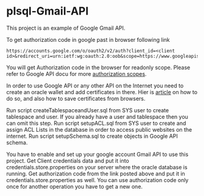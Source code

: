 # plsql-Gmail-API
This project is an example of Google Gmail API.

To get authorization code in google past in browser following link
```
https://accounts.google.com/o/oauth2/v2/auth?client_id=<client id>&redirect_uri=urn:ietf:wg:oauth:2.0:oob&scope=https://www.googleapis.com/auth/gmail.readonly&response_type=code
```
You will get Authorization code in the browser for readonly scope. Please refer to Google API docu for more [authorization scopes][scopes].

In order to use Google API or any other API on the Internet you need to create an oracle wallet and add certificates in there. Hier is [article][wallet] on how to do so, and also how to save certificates from browsers.

Run script createTablespaceandUser.sql from SYS user to create tablespace and user. If you already have a user and tablespace then you can omit this step. Run script setupACL.sql from SYS user to create and assign ACL Lists in the database in order to access public websites on the internet. Run script setupSchema.sql to create objects in Google API schema.

You have to enable and set up your google account Gmail API to use this project. Get Client credentials data and put it into credentials.store.properties on your server where the oracle database is running. Get authorization code from the link posted above and put it in credentials.store.properties as well. You can use authorization code only once for another operation you have to get a new one.


[scopes]: https://developers.google.com/identity/protocols/oauth2/scopes
[wallet]: https://oracle-base.com/articles/misc/utl_http-and-ssl